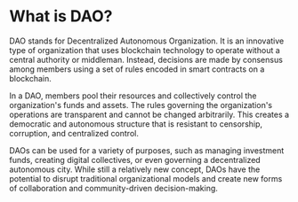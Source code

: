 # What is DAO?

DAO stands for Decentralized Autonomous Organization. It is an innovative type of organization that uses blockchain technology to operate without a central authority or middleman. Instead, decisions are made by consensus among members using a set of rules encoded in smart contracts on a blockchain.

In a DAO, members pool their resources and collectively control the organization's funds and assets. The rules governing the organization's operations are transparent and cannot be changed arbitrarily. This creates a democratic and autonomous structure that is resistant to censorship, corruption, and centralized control.

DAOs can be used for a variety of purposes, such as managing investment funds, creating digital collectives, or even governing a decentralized autonomous city. While still a relatively new concept, DAOs have the potential to disrupt traditional organizational models and create new forms of collaboration and community-driven decision-making.
